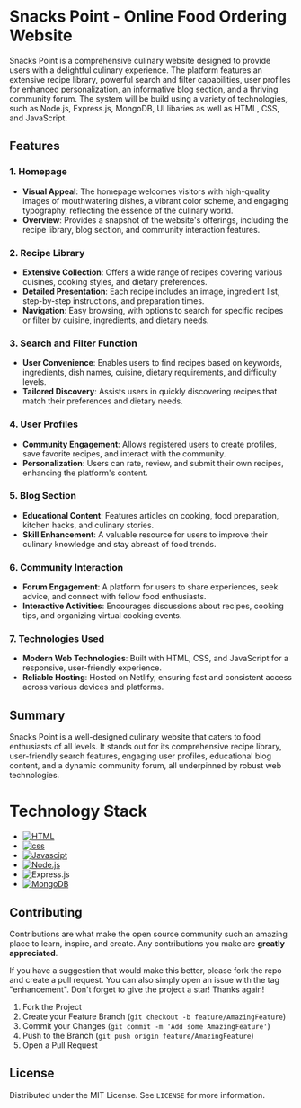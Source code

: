 # Snacks Point - Online Food Ordering Website

Snacks Point is a comprehensive culinary website designed to provide users with a delightful culinary experience. The platform features an extensive recipe library, powerful search and filter capabilities, user profiles for enhanced personalization, an informative blog section, and a thriving community forum. The system will be build using a variety of technologies, such as Node.js, Express.js, MongoDB, UI libaries as well as HTML, CSS, and JavaScript.

## Features

### 1. Homepage
- **Visual Appeal**: The homepage welcomes visitors with high-quality images of mouthwatering dishes, a vibrant color scheme, and engaging typography, reflecting the essence of the culinary world.
- **Overview**: Provides a snapshot of the website's offerings, including the recipe library, blog section, and community interaction features.

### 2. Recipe Library
- **Extensive Collection**: Offers a wide range of recipes covering various cuisines, cooking styles, and dietary preferences.
- **Detailed Presentation**: Each recipe includes an image, ingredient list, step-by-step instructions, and preparation times.
- **Navigation**: Easy browsing, with options to search for specific recipes or filter by cuisine, ingredients, and dietary needs.

### 3. Search and Filter Function
- **User Convenience**: Enables users to find recipes based on keywords, ingredients, dish names, cuisine, dietary requirements, and difficulty levels.
- **Tailored Discovery**: Assists users in quickly discovering recipes that match their preferences and dietary needs.

### 4. User Profiles
- **Community Engagement**: Allows registered users to create profiles, save favorite recipes, and interact with the community.
- **Personalization**: Users can rate, review, and submit their own recipes, enhancing the platform's content.

### 5. Blog Section
- **Educational Content**: Features articles on cooking, food preparation, kitchen hacks, and culinary stories.
- **Skill Enhancement**: A valuable resource for users to improve their culinary knowledge and stay abreast of food trends.

### 6. Community Interaction
- **Forum Engagement**: A platform for users to share experiences, seek advice, and connect with fellow food enthusiasts.
- **Interactive Activities**: Encourages discussions about recipes, cooking tips, and organizing virtual cooking events.

### 7. Technologies Used
- **Modern Web Technologies**: Built with HTML, CSS, and JavaScript for a responsive, user-friendly experience.
- **Reliable Hosting**: Hosted on Netlify, ensuring fast and consistent access across various devices and platforms.

## Summary

Snacks Point is a well-designed culinary website that caters to food enthusiasts of all levels. It stands out for its comprehensive recipe library, user-friendly search features, engaging user profiles, educational blog content, and a dynamic community forum, all underpinned by robust web technologies.

# Technology Stack

- [![HTML](https://img.shields.io/badge/HTML5-E34F26?style=for-the-badge&logo=html5&logoColor=white)](https://html.com/)
- [![css](https://img.shields.io/badge/CSS3-1572B6?style=for-the-badge&logo=css3&logoColor=white)](https://www.w3.org/Style/CSS/Overview.en.html)
- [![Javascipt](https://img.shields.io/badge/JavaScript-323330?style=for-the-badge&logo=javascript&logoColor=F7DF1E)](https://www.javascript.com/)
- [![Node.js](https://img.shields.io/badge/Node.js-43853D?style=for-the-badge&logo=node.js&logoColor=white)](https://nodejs.org/en)
- ![Express.js](https://img.shields.io/badge/express.js-%23404d59.svg?style=for-the-badge&logo=express&logoColor=%2361DAFB)
- [![MongoDB](https://img.shields.io/badge/MongoDB-4EA94B?style=for-the-badge&logo=mongodb&logoColor=white)](https://www.mongodb.com/)


<!-- CONTRIBUTING -->

## Contributing

Contributions are what make the open source community such an amazing place to learn, inspire, and create. Any contributions you make are **greatly appreciated**.

If you have a suggestion that would make this better, please fork the repo and create a pull request. You can also simply open an issue with the tag "enhancement".
Don't forget to give the project a star! Thanks again!

1. Fork the Project
2. Create your Feature Branch (`git checkout -b feature/AmazingFeature`)
3. Commit your Changes (`git commit -m 'Add some AmazingFeature'`)
4. Push to the Branch (`git push origin feature/AmazingFeature`)
5. Open a Pull Request

## License

Distributed under the MIT License. See `LICENSE` for more information.
